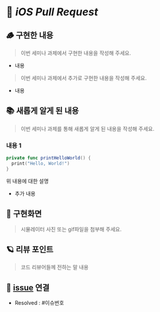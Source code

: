 # 🚀 _iOS Pull Request_

## 🪵 구현한 내용
> 이번 세미나 과제에서 구현한 내용을 작성해 주세요.
- 내용

> 이번 세미나 과제에서 추가로 구현한 내용을 작성해 주세요.
- 내용

## 📚 새롭게 알게 된 내용
> 이번 세미나 과제를 통해 새롭게 알게 된 내용을 작성해 주세요.

### 내용 1
```Swift
private func printHelloWorld() {
  print("Hello, World!")
}
```
위 내용에 대한 설명
- 추가 내용

## 📱 구현화면
> 시뮬레이터 사진 또는 gif파일을 첨부해 주세요.

## 🪐 리뷰 포인트
> 코드 리뷰어들께 전하는 말
내용

## 🔗 [issue](https://github.com/AND-SOPT-iOS/KimSeungWon/issues) 연결

- Resolved : #이슈번호
